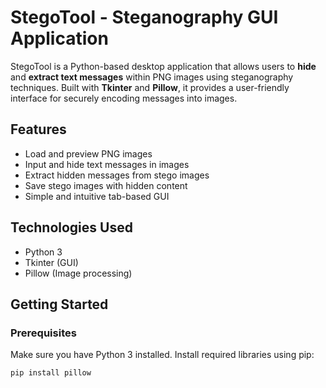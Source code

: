 # StegoTool - Steganography GUI Application

StegoTool is a Python-based desktop application that allows users to **hide** and **extract text messages** within PNG images using steganography techniques. Built with **Tkinter** and **Pillow**, it provides a user-friendly interface for securely encoding messages into images.

## Features

- Load and preview PNG images
- Input and hide text messages in images
- Extract hidden messages from stego images
- Save stego images with hidden content
- Simple and intuitive tab-based GUI

##  Technologies Used

- Python 3
- Tkinter (GUI)
- Pillow (Image processing)

## Getting Started

### Prerequisites

Make sure you have Python 3 installed. Install required libraries using pip:

```bash
pip install pillow
